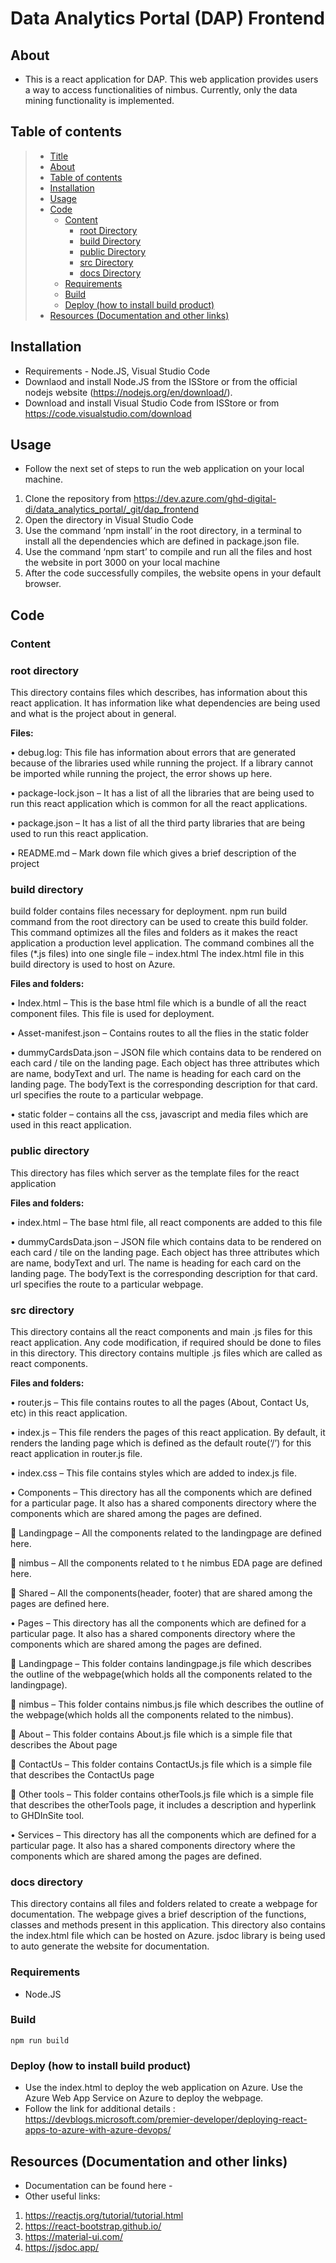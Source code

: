 # Data Analytics Portal (DAP) Frontend

## About 

* This is a react application for DAP. This web application provides users a way to access functionalities of nimbus. Currently, only the data mining functionality is implemented.


## Table of contents



>   * [Title](#title)
>   * [About](#about)
>   * [Table of contents](#table-of-contents)
>   * [Installation](#installation)
>   * [Usage](#usage)
>   * [Code](#code)
>     * [Content](#content)
>       * [root Directory](#root-directory)
>       * [build Directory](#build-directory)
>       * [public Directory](#public-directory)
>       * [src Directory](#src-directory)
>       * [docs Directory](#docs-directory)
>     * [Requirements](#requirements)
>     * [Build](#build)
>     * [Deploy (how to install build product)](#deploy-how-to-install-build-product)
>   * [Resources (Documentation and other links)](#resources-documentation-and-other-links)

## Installation

* Requirements - Node.JS, Visual Studio Code
* Downlaod and install Node.JS from the ISStore or from the official nodejs website (https://nodejs.org/en/download/).
* Download and install Visual Studio Code from ISStore or from https://code.visualstudio.com/download


## Usage
* Follow the next set of steps to run the web application on your local machine.
1) Clone the repository from https://dev.azure.com/ghd-digital-di/data_analytics_portal/_git/dap_frontend
2) Open the directory in Visual Studio Code
3) Use the command ‘npm install’ in the root directory, in a terminal to install all the dependencies which are defined in package.json file.
4) Use the command ‘npm start’ to compile and run all the files and host the website in port 3000 on your local machine
5) After the code successfully compiles, the website opens in your default browser.

## Code



### Content
### root directory
This directory contains files which describes, has information about this react application. It has information like what dependencies are being used and what is the project about in general.<br>

<b>Files:</b><br>

•	debug.log: This file has information about errors that are generated because of the libraries used while running the project. If a library cannot be imported while running the project, the error shows up here.<br>

•	package-lock.json – It has a list of all the libraries that are being used to run this react application which is common for all the react applications.<br>

•	package.json – It has a list of all the third party libraries that are being used to run this react application.<br>

•	README.md – Mark down file which gives a brief description of the project<br>

### build directory
build folder contains files necessary for deployment. npm run build command from the root directory can be used to create this build folder. This command optimizes all the files and folders as it makes the react application a production level application. The command combines all the files (*.js files) into one single file – index.html The index.html file in this build directory is used to host on Azure.<br>

<b>Files and folders:</b><br>

•	Index.html – This is the base html file which is a bundle of all the react component files. This file is used for deployment.<br>

•	Asset-manifest.json – Contains routes to all the flies in the static folder<br>

•	dummyCardsData.json – JSON file which contains data to be rendered on each card / tile on the landing page. Each object has three attributes which are name, bodyText and url. The name is heading for each card on the landing page. The bodyText is the corresponding description for that card. url specifies the route to a particular webpage.<br>

•	static folder – contains all the css, javascript and media files which are used in this react application.<br>

### public directory
This directory has files which server as the template files for the react application<br>

<b>Files and folders:</b><br>

•	index.html – The base html file, all react components are added to this file<br>

•	dummyCardsData.json – JSON file which contains data to be rendered on each card / tile on the landing page. Each object has three attributes which are name, bodyText and url. The name is heading for each card on the landing page. The bodyText is the corresponding description for that card. url specifies the route to a particular webpage.<br>

### src directory
This directory contains all the react components and main .js files for this react application. Any code modification, if required should be done to files in this directory. This directory contains multiple .js files which are called as react components.<br> 

<b>Files and folders:</b><br>

•	router.js – This file contains routes to all the pages (About, Contact Us, etc) in this react application.<br>

•	index.js – This file renders the pages of this react application. By default, it renders the landing page which is defined as the default route(‘/’) for this react application in router.js file.<br>

•	index.css – This file contains styles which are added to index.js file.<br>

•	Components – This directory has all the components which are defined for a particular page. It also has a shared components directory where the components which are shared among the pages are defined.<br>

	Landingpage – All the components related to the landingpage are defined here.<br>

	nimbus – All the components related to t
he nimbus EDA page are defined here.<br>

	Shared – All the components(header, footer) that are shared among the pages are defined here.<br>

•	Pages – This directory has all the components which are defined for a particular page. It also has a shared components directory where the components which are shared among the pages are defined.<br>

	Landingpage – This folder contains landingpage.js file which describes the outline of the webpage(which holds all the components related to the landingpage).

	nimbus – This folder contains nimbus.js file which describes the outline of the webpage(which holds all the components related to the nimbus).<br>

	About – This folder contains About.js file which is a simple file that describes the About page<br>

	ContactUs – This folder contains ContactUs.js file which is a simple file that describes the ContactUs page<br>

	Other tools – This folder contains otherTools.js file which is a simple file that describes the otherTools page, it includes a description and hyperlink to GHDInSite tool.<br>

•	Services – This directory has all the components which are defined for a particular page. It also has a shared components directory where the components which are shared among the pages are defined.

### docs directory
This directory contains all files and folders related to create a webpage for documentation. The webpage gives a brief description of the functions, classes and methods present in this application. This directory also contains the index.html file which can be hosted on Azure. jsdoc library is being used to auto generate the website for documentation.

### Requirements

* Node.JS



### Build

    npm run build



### Deploy (how to install build product)
* Use the index.html to deploy the web application on Azure. Use the Azure Web App Service on Azure to deploy the webpage.
* Follow the link for additional details : https://devblogs.microsoft.com/premier-developer/deploying-react-apps-to-azure-with-azure-devops/

## Resources (Documentation and other links)
* Documentation can be found here - 
* Other useful links:
1) https://reactjs.org/tutorial/tutorial.html
2) https://react-bootstrap.github.io/
3) https://material-ui.com/
4) https://jsdoc.app/


